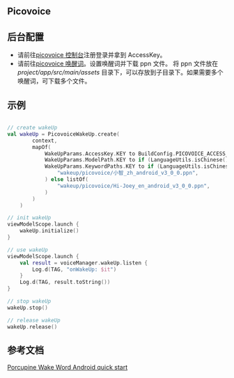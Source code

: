 ## Picovoice

## 后台配置

- 请前往[picovoice 控制台](https://console.picovoice.ai/)注册登录并拿到 AccessKey。
- 请前往[picovoice 唤醒词](https://console.picovoice.ai/ppn)。设置唤醒词并下载 ppn 文件。 将 ppn 文件放在 _project/app/src/main/assets_ 目录下，可以存放到子目录下。如果需要多个唤醒词，可下载多个文件。

## 示例

```kotlin

// create wakeUp
val wakeUp = PicovoiceWakeUp.create(
        context,
        mapOf(
            WakeUpParams.AccessKey.KEY to BuildConfig.PICOVOICE_ACCESS_KEY,
            WakeUpParams.ModelPath.KEY to if (LanguageUtils.isChinese()) "wakeup/picovoice/models/porcupine_params_zh.pv" else "",
            WakeUpParams.KeywordPaths.KEY to if (LanguageUtils.isChinese()) listOf(
                "wakeup/picovoice/小智_zh_android_v3_0_0.ppn",
            ) else listOf(
                "wakeup/picovoice/Hi-Joey_en_android_v3_0_0.ppn",
            )
        )
    )

// init wakeUp
viewModelScope.launch {
    wakeUp.initialize()
}

// use wakeUp
viewModelScope.launch {
    val result = voiceManager.wakeUp.listen {
        Log.d(TAG, "onWakeUp: $it")
    }
    Log.d(TAG, result.toString())
}

// stop wakeUp
wakeUp.stop()

// release wakeUp
wakeUp.release()
```

## 参考文档
[Porcupine Wake Word Android quick start](https://picovoice.ai/docs/quick-start/porcupine-android/)
